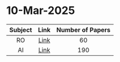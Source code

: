 # 10-Mar-2025

| Subject | Link | Number of Papers |
|:-----:|:----:|:----------------:|
| RO | [Link](https://github.com/KJaebye/EmbodiedAI-Robotics-arXiv-Daily-Reporter/tree/main/10-Mar-2025/RO) | 60 |
| AI | [Link](https://github.com/KJaebye/EmbodiedAI-Robotics-arXiv-Daily-Reporter/tree/main/10-Mar-2025/AI) | 190 |
